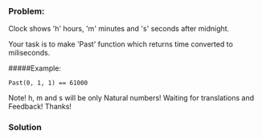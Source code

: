 ### Problem:
<p>Clock shows &apos;h&apos; hours, &apos;m&apos; minutes and &apos;s&apos; seconds after midnight.</p>
<p>Your task is to make &apos;Past&apos; function which returns time converted to miliseconds.</p>
<p>#####Example:</p>
<pre style="display: none;"><code class="language-javascript">past(<span class="hljs-number">0</span>, <span class="hljs-number">1</span>, <span class="hljs-number">1</span>) == <span class="hljs-number">61000</span></code></pre>
<pre><code class="language-csharp">Past(<span class="hljs-number">0</span>, <span class="hljs-number">1</span>, <span class="hljs-number">1</span>) == <span class="hljs-number">61000</span></code></pre>
<pre style="display: none;"><code class="language-python">past(<span class="hljs-number">0</span>, <span class="hljs-number">1</span>, <span class="hljs-number">1</span>) == <span class="hljs-number">61000</span></code></pre>
<pre style="display: none;"><code class="language-ruby">past(<span class="hljs-number">0</span>, <span class="hljs-number">1</span>, <span class="hljs-number">1</span>) == <span class="hljs-number">61000</span></code></pre>
<pre style="display: none;"><code class="language-java">Past(<span class="hljs-number">0</span>, <span class="hljs-number">1</span>, <span class="hljs-number">1</span>) == <span class="hljs-number">61000</span></code></pre>
<p>Note! h, m and s will be only Natural numbers! 
Waiting for translations and Feedback! Thanks!</p>

### Solution